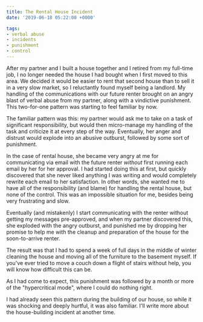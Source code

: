 ```yaml
---
title: The Rental House Incident
date: '2019-06-18 05:22:00 +0000'

tags:
- verbal abuse
- incidents
- punishment
- control
---
```


After my partner and I built a house together and I retired from 
my full-time job, I no longer needed the house I had bought when
I first moved to this area.  We decided it would be easier to
rent that second house than to sell it in a very slow market, so I reluctantly
found myself being a landlord.  My handling of the communications
with our future renter brought on an angry blast of verbal abuse from my partner,
along with a vindictive punishment.  This two-for-one pattern was starting 
to feel familiar by now.

<!--more-->

The familiar pattern was this: my partner would ask me to take on a task of significant
responsibility, but would then micro-manage my handling of the task and criticize
it at every step of the way.  Eventually, her anger and distrust would explode
into an abusive outburst, followed by some sort of punishment.

In the case of rental house, she became very angry at me for communicating
via email with the future renter *without* first running each email by her
for her approval.  I had started doing this at first, but quickly discovered
that she never liked anything I was writing and would completely rewrite
each email to her satisfaction.  In other words, she wanted me to have
all of the responsibility (and blame) for handling the rental house, but
none of the control.  This was an impossible situation for me, besides
being very frustrating and slow.

Eventually (and mistakenly) I start communicating with the renter without
getting my messages pre-approved, and when my partner discovered this,
she exploded with the angry outburst, and punished me by dropping her promise to help
me with the cleanup and preparation of the house for the soon-to-arrive
renter.

The result was that I had to spend a week of full days in the middle
of winter cleaning the house and moving all of the furniture to the
basement myself.  If you've ever tried to move a couch down a flight
of stairs without help, you will know how difficult this can be.

As I had come to expect, this punishment was followed by a month or more
of the "hypercritical mode", where I could do nothing right.

I had already seen this pattern during the building of our house, so while
it was shocking and deeply hurtful, it was also familiar.  I'll write more
about the house-building incident at another time.
